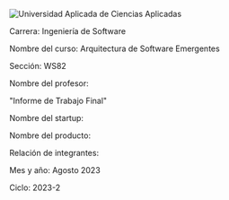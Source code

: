 ![Universidad Aplicada de Ciencias Aplicadas](https://upload.wikimedia.org/wikipedia/commons/f/fc/UPC_logo_transparente.png)

Carrera: 
Ingeniería de Software

Nombre del curso: 
Arquitectura de Software Emergentes

Sección: 
WS82

Nombre del profesor: 


"Informe de Trabajo Final"
						 
Nombre del startup: 


Nombre del producto: 


Relación de integrantes:



Mes y año: 
Agosto 2023
						   
Ciclo: 
2023-2
